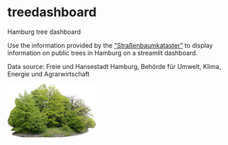 # treedashboard
Hamburg tree dashboard

Use the information provided by the ["Straßenbaumkataster"](https://api.hamburg.de/datasets/v1/strassenbaumkataster) to display information on public trees in Hamburg on a streamlit dashboard.

Data source:  Freie und Hansestadt Hamburg, Behörde für Umwelt, Klima, Energie und Agrarwirtschaft

<img src="trees.png" alt="photo of trees" width="200"/>

